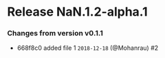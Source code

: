 # Release NaN.1.2-alpha.1 
### Changes from version v0.1.1 

* 668f8c0 added file 1 `2018-12-18` (@Mohanrau) #2
